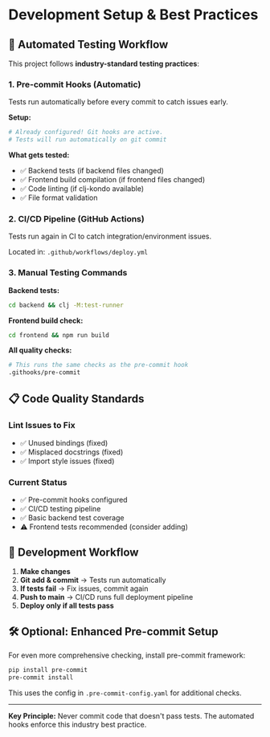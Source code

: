 # Development Setup & Best Practices

## 🧪 Automated Testing Workflow

This project follows **industry-standard testing practices**:

### 1. Pre-commit Hooks (Automatic)
Tests run automatically before every commit to catch issues early.

**Setup:**
```bash
# Already configured! Git hooks are active.
# Tests will run automatically on git commit
```

**What gets tested:**
- ✅ Backend tests (if backend files changed)
- ✅ Frontend build compilation (if frontend files changed)  
- ✅ Code linting (if clj-kondo available)
- ✅ File format validation

### 2. CI/CD Pipeline (GitHub Actions)
Tests run again in CI to catch integration/environment issues.

Located in: `.github/workflows/deploy.yml`

### 3. Manual Testing Commands

**Backend tests:**
```bash
cd backend && clj -M:test-runner
```

**Frontend build check:**
```bash
cd frontend && npm run build
```

**All quality checks:**
```bash
# This runs the same checks as the pre-commit hook
.githooks/pre-commit
```

## 📋 Code Quality Standards

### Lint Issues to Fix
- ✅ Unused bindings (fixed)
- ✅ Misplaced docstrings (fixed)
- ✅ Import style issues (fixed)

### Current Status
- ✅ Pre-commit hooks configured
- ✅ CI/CD testing pipeline  
- ✅ Basic backend test coverage
- ⚠️  Frontend tests recommended (consider adding)

## 🔄 Development Workflow

1. **Make changes**
2. **Git add & commit** → Tests run automatically
3. **If tests fail** → Fix issues, commit again
4. **Push to main** → CI/CD runs full deployment pipeline
5. **Deploy only if all tests pass**

## 🛠️ Optional: Enhanced Pre-commit Setup

For even more comprehensive checking, install pre-commit framework:

```bash
pip install pre-commit
pre-commit install
```

This uses the config in `.pre-commit-config.yaml` for additional checks.

---

**Key Principle:** Never commit code that doesn't pass tests. The automated hooks enforce this industry best practice.